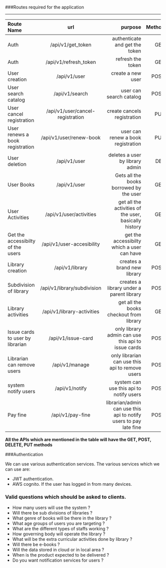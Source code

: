 ###Routes required for the application

____
| Route Name  | url  | purpose | Method |
| :------------ |:---------------:| -----:| -----: |
| Auth      | /api/v1/get_token | authenticate and get the token | GET |
| Auth       | /api/v1/refresh_token | refresh the token | GET |
| User creation | /api/v1/user        |    create a new user | POST |
| User search catalog | /api/v1/search        |    user can search catalog | POST |
| User cancel registration | /api/v1/user/cancel-registration        |    create cancels registration | PUT |
| User renews a book registration | /api/v1/user/renew-book        |    user can renew a book registration | PUT |
| User deletion | /api/v1/user       |    deletes a user by library admin | DEL |
| User Books | /api/v1/user       |    Gets all the books borrowed by the user | GET |
| User Activities | /api/v1/user/activities       |    get all the activities of the user, basically history  | GET |
| Get the accessibilty of the users| /api/v1/user-accesibility       |    get the accessibilty which a user can have | GET |
| Library creation | /api/v1/library       |    creates a brand new library | POST |
| Subdivision of library | /api/v1/library/subdivision       |    creates a library under a parent library | POST |
| Library activities | /api/v1/library-activities       |    get all the books checkout from library | GET |
| Issue cards to user by librarian | /api/v1/issue-card        |    only library admin can use this api to issue cards | POST |
| Librarian can remove users | /api/v1/manage       |    only librarian can use this api to remove users | POST |
| system notify users | /api/v1/notify        |    system can use this api to notify users | POST |
| Pay fine | /api/v1/pay-fine        |    librarian/admin can use this api to notify users to pay late fine | POST |


**All the APIs which are mentioned in the table will have the GET, POST, DELETE, PUT methods**


###Authentication

We can use various authentication services. The various services which we can use are:

- JWT authentication.
- AWS cognito. If the user has logged in from many devices.

### Valid questions which should be asked to clients.

- How many users will use the system ?
- Will there be sub divisions of libraries ?
- What genre of books will be there in the library ?
- What age groups of users you are targeting ?
- What are the different types of staffs working ?
- How governing body will operate the library ?
- What will be the extra curricular activities done by library ?
- Will there be e-books ?
- Will the data stored in cloud or in local area ?
- When is the product expected to be delivered ?
- Do you want notification services for users ?
